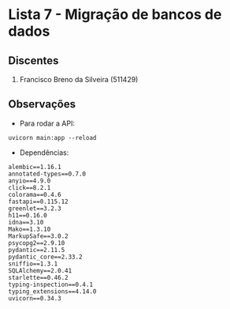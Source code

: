 # Lista 7 -  Migração de bancos de dados

## Discentes
1. Francisco Breno da Silveira (511429)

## Observações
- Para rodar a API:
```
uvicorn main:app --reload
```
- Dependências:
```
alembic==1.16.1
annotated-types==0.7.0
anyio==4.9.0
click==8.2.1
colorama==0.4.6
fastapi==0.115.12
greenlet==3.2.3
h11==0.16.0
idna==3.10
Mako==1.3.10
MarkupSafe==3.0.2
psycopg2==2.9.10
pydantic==2.11.5
pydantic_core==2.33.2
sniffio==1.3.1
SQLAlchemy==2.0.41
starlette==0.46.2
typing-inspection==0.4.1
typing_extensions==4.14.0
uvicorn==0.34.3
```